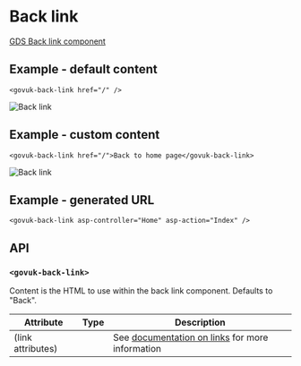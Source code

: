 # Back link

[GDS Back link component](https://design-system.service.gov.uk/components/back-link/)

## Example - default content

```razor
<govuk-back-link href="/" />
```

![Back link](images/back-link-with-default-content.png)

## Example - custom content

```razor
<govuk-back-link href="/">Back to home page</govuk-back-link>
```

![Back link](images/back-link-with-custom-content.png)

## Example - generated URL

```razor
<govuk-back-link asp-controller="Home" asp-action="Index" />
```

## API

### `<govuk-back-link>`

Content is the HTML to use within the back link component. Defaults to "Back".

| Attribute | Type | Description |
| --- | --- | --- |
| (link attributes) | | See [documentation on links](../links.md) for more information |
